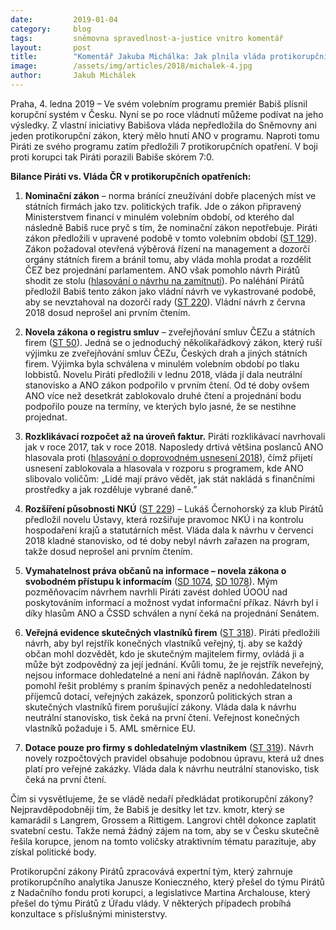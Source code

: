 ```yaml
---
date:         2019-01-04
category:     blog
tags:         sněmovna spravedlnost-a-justice vnitro komentář
layout:       post
title:        "Komentář Jakuba Michálka: Jak plnila vláda protikorupční program v roce 2018? Odmakali to za ní Piráti"
image:        /assets/img/articles/2018/michalek-4.jpg 
author:       Jakub Michálek
---
```



Praha, 4. ledna 2019 – Ve svém volebním programu premiér Babiš plísnil korupční systém v Česku. Nyní se po roce vládnutí můžeme podívat na jeho výsledky. Z vlastní iniciativy Babišova vláda nepředložila do Sněmovny ani jeden protikorupční zákon, který mělo hnutí ANO v programu. Naproti tomu Piráti ze svého programu zatím předložili 7 protikorupčních opatření. V boji proti korupci tak Piráti porazili Babiše skórem 7:0.

**Bilance Piráti vs. Vláda ČR v protikorupčních opatřeních:**

1. **Nominační zákon** – norma bránící zneužívání dobře placených míst ve státních firmách jako tzv. politických trafik. Jde o zákon připravený Ministerstvem financí v minulém volebním období, od kterého dal následně Babiš ruce pryč s tím, že nominační zákon nepotřebuje. Piráti zákon předložili v upravené podobě v tomto volebním období ([ST 129](http://www.psp.cz/sqw/historie.sqw?o=8&T=129)). Zákon požadoval otevřená výběrová řízení na management a dozorčí orgány státních firem a bránil tomu, aby vláda mohla prodat a rozdělit ČEZ bez projednání parlamentem. ANO však pomohlo návrh Pirátů shodit ze stolu ([hlasování o návrhu na zamítnutí](http://www.psp.cz/sqw/hlasy.sqw?G=67928)). Po naléhání Pirátů předložil Babiš tento zákon jako vládní návrh ve vykastrované podobě, aby se nevztahoval na dozorčí rady ([ST 220](http://www.psp.cz/sqw/historie.sqw?o=8&T=220)). Vládní návrh z června 2018 dosud neprošel ani prvním čtením.

2. **Novela zákona o registru smluv** – zveřejňování smluv ČEZu a státních firem ([ST 50](http://www.psp.cz/sqw/historie.sqw?o=8&T=50)). Jedná se o jednoduchý několikařádkový zákon, který ruší výjimku ze zveřejňování smluv ČEZu, Českých drah a jiných státních firem. Výjimka byla schválena v minulém volebním období po tlaku lobbistů. Novelu Piráti předložili v lednu 2018, vláda jí dala neutrální stanovisko a ANO zákon podpořilo v prvním čtení. Od té doby ovšem ANO více než desetkrát zablokovalo druhé čtení a projednání bodu podpořilo pouze na termíny, ve kterých bylo jasné, že se nestihne projednat.

3. **Rozklikávací rozpočet až na úroveň faktur.** Piráti rozklikávací navrhovali jak v roce 2017, tak v roce 2018. Naposledy drtivá většina poslanců ANO hlasovala proti ([hlasování o doprovodném usnesení 2018](http://www.psp.cz/sqw/hlasy.sqw?G=68809)), čímž přijetí usnesení zablokovala a hlasovala v rozporu s programem, kde ANO slibovalo voličům: „Lidé mají právo vědět, jak stát nakládá s finančními prostředky a jak rozděluje vybrané daně.” 

4. **Rozšíření působnosti NKÚ** ([ST 229](http://www.psp.cz/sqw/historie.sqw?o=8&T=229)) – Lukáš Černohorský za klub Pirátů předložil novelu Ústavy, která rozšiřuje pravomoc NKÚ i na kontrolu hospodaření krajů a statutárních měst. Vláda dala k návrhu v červenci 2018 kladné stanovisko, od té doby nebyl návrh zařazen na program, takže dosud neprošel ani prvním čtením.

5. **Vymahatelnost práva občanů na informace – novela zákona o svobodném přístupu k informacím** ([SD 1074](http://www.psp.cz/sqw/text/orig2.sqw?idd=136143), [SD 1078](http://www.psp.cz/sqw/text/orig2.sqw?idd=137041)). Mým pozměňovacím návrhem navrhli Piráti zavést dohled ÚOOÚ nad poskytováním informací a možnost vydat informační příkaz. Návrh byl i díky hlasům ANO a ČSSD schválen a nyní čeká na projednání Senátem.

6. **Veřejná evidence skutečných vlastníků firem** ([ST 318](http://www.psp.cz/sqw/historie.sqw?o=8&t=318)). Piráti předložili návrh, aby byl rejstřík konečných vlastníků veřejný, tj. aby se každý občan mohl dozvědět, kdo je skutečným majitelem firmy, ovládá ji a může být zodpovědný za její jednání. Kvůli tomu, že je rejstřík neveřejný, nejsou informace dohledatelné a není ani řádně naplňován. Zákon by pomohl řešit problémy s praním špinavých peněz a nedohledatelností příjemců dotací, veřejných zakázek, sponzorů politických stran a skutečných vlastníků firem porušující zákony. Vláda dala k návrhu neutrální stanovisko, tisk čeká na první čtení. Veřejnost konečných vlastníků požaduje i 5. AML směrnice EU.

7. **Dotace pouze pro firmy s dohledatelným vlastníkem** ([ST 319](http://www.psp.cz/sqw/historie.sqw?o=8&t=319)). Návrh novely rozpočtových pravidel obsahuje podobnou úpravu, která už dnes platí pro veřejné zakázky. Vláda dala k návrhu neutrální stanovisko, tisk čeká na první čtení.


Čím si vysvětlujeme, že se vládě nedaří předkládat protikorupční zákony? Nejpravděpodobněji tím, že Babiš je desítky let tzv. kmotr, který se kamarádil s Langrem, Grossem a Rittigem. Langrovi chtěl dokonce zaplatit svatební cestu. Takže nemá žádný zájem na tom, aby se v Česku skutečně řešila korupce, jenom na tomto voličsky atraktivním tématu parazituje, aby získal politické body.

Protikorupční zákony Pirátů zpracovává expertní tým, který zahrnuje protikorupčního analytika Janusze Konieczného, který přešel do týmu Pirátů z Nadačního fondu proti korupci, a legislativce Martina Archalouse, který přešel do týmu Pirátů z Úřadu vlády. V některých případech probíhá konzultace s příslušnými ministerstvy.


